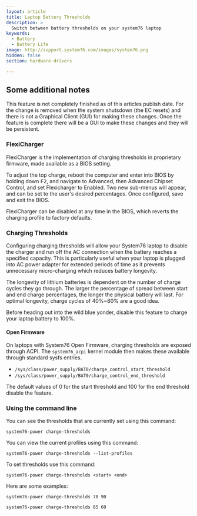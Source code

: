 ```yaml
---
layout: article
title: Laptop Battery Thresholds
description: >
  Switch between battery thresholds on your system76 laptop
keywords:
  - Battery
  - Battery Life
image: http://support.system76.com/images/system76.png
hidden: false
section: hardware-drivers

---
```


## Some additional notes	

This feature is not completely finished as of this articles publish date. For the change is removed when the system shutsdown (the EC resets) and there is not a Graphical Client (GUI) for making these changes. Once the feature is complete there will be a GUI to make these changes and they will be persistent. 

### FlexiCharger

FlexiCharger is the implementation of charging thresholds in proprietary
firmware, made available as a BIOS setting.

To adjust the top charge, reboot the computer and enter into BIOS by holding
down <kbd>F2</kbd>, and navigate to Advanced, then Advanced Chipset Control,
and set Flexicharger to Enabled. Two new sub-menus will appear, and can be set
to the user's desired percentages. Once configured, save and exit the BIOS.

FlexiCharger can be disabled at any time in the BIOS, which reverts the
charging profile to factory defaults.

### Charging Thresholds

Configuring charging thresholds will allow your System76 laptop to disable the
charger and run off the AC connection when the battery reaches a specified
capacity. This is particularly useful when your laptop is plugged into AC power
adapter for extended periods of time as it prevents unnecessary micro-charging
which reduces battery longevity.

The longevity of lithium batteries is dependent on the number of charge cycles
they go through. The larger the percentage of spread between start and end
charge percentages, the longer the physical battery will last. For optimal
longevity, charge cycles of 40%~80% are a good idea.

Before heading out into the wild blue yonder, disable this feature to charge
your laptop battery to 100%.

#### Open Firmware

On laptops with System76 Open Firmware, charging thresholds are exposed through
ACPI. The `system76_acpi` kernel module then makes these available through
standard sysfs entries.

- `/sys/class/power_supply/BAT0/charge_control_start_threshold`
- `/sys/class/power_supply/BAT0/charge_control_end_threshold`

The default values of 0 for the start threshold and 100 for the end threshold
disable the feature.

### Using the command line

You can see the thresholds that are currently set using this command:

```
system76-power charge-thresholds
```

You can view the current profiles using this command:

```
system76-power charge-thresholds --list-profiles
```

To set thresholds use this command:

```
system76-power charge-thresholds <start> <end>
```

Here are some examples:

```
system76-power charge-thresholds 70 90
```

```
system76-power charge-thresholds 85 60
```

